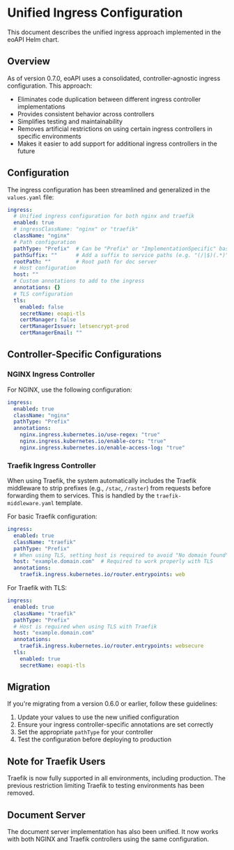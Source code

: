 # Unified Ingress Configuration

This document describes the unified ingress approach implemented in the eoAPI Helm chart.

## Overview

As of version 0.7.0, eoAPI uses a consolidated, controller-agnostic ingress configuration. This approach:

- Eliminates code duplication between different ingress controller implementations
- Provides consistent behavior across controllers
- Simplifies testing and maintainability
- Removes artificial restrictions on using certain ingress controllers in specific environments
- Makes it easier to add support for additional ingress controllers in the future

## Configuration

The ingress configuration has been streamlined and generalized in the `values.yaml` file:

```yaml
ingress:
  # Unified ingress configuration for both nginx and traefik
  enabled: true
  # ingressClassName: "nginx" or "traefik"
  className: "nginx"
  # Path configuration
  pathType: "Prefix"  # Can be "Prefix" or "ImplementationSpecific" based on controller
  pathSuffix: ""      # Add a suffix to service paths (e.g. "(/|$)(.*)" for nginx regex)
  rootPath: ""        # Root path for doc server
  # Host configuration
  host: ""
  # Custom annotations to add to the ingress
  annotations: {}
  # TLS configuration
  tls:
    enabled: false
    secretName: eoapi-tls
    certManager: false
    certManagerIssuer: letsencrypt-prod
    certManagerEmail: ""
```

## Controller-Specific Configurations

### NGINX Ingress Controller

For NGINX, use the following configuration:

```yaml
ingress:
  enabled: true
  className: "nginx"
  pathType: "Prefix"
  annotations:
    nginx.ingress.kubernetes.io/use-regex: "true"
    nginx.ingress.kubernetes.io/enable-cors: "true"
    nginx.ingress.kubernetes.io/enable-access-log: "true"
```

### Traefik Ingress Controller

When using Traefik, the system automatically includes the Traefik middleware to strip prefixes (e.g., `/stac`, `/raster`) from requests before forwarding them to services. This is handled by the `traefik-middleware.yaml` template.

For basic Traefik configuration:

```yaml
ingress:
  enabled: true
  className: "traefik"
  pathType: "Prefix"
  # When using TLS, setting host is required to avoid "No domain found" warnings
  host: "example.domain.com"  # Required to work properly with TLS
  annotations:
    traefik.ingress.kubernetes.io/router.entrypoints: web
```

For Traefik with TLS:

```yaml
ingress:
  enabled: true
  className: "traefik"
  pathType: "Prefix"
  # Host is required when using TLS with Traefik
  host: "example.domain.com"
  annotations:
    traefik.ingress.kubernetes.io/router.entrypoints: websecure
  tls:
    enabled: true
    secretName: eoapi-tls
```

## Migration

If you're migrating from a version 0.6.0 or earlier, follow these guidelines:

1. Update your values to use the new unified configuration
2. Ensure your ingress controller-specific annotations are set correctly
3. Set the appropriate `pathType` for your controller
4. Test the configuration before deploying to production

## Note for Traefik Users

Traefik is now fully supported in all environments, including production. The previous restriction limiting Traefik to testing environments has been removed.

## Document Server

The document server implementation has also been unified. It now works with both NGINX and Traefik controllers using the same configuration.

